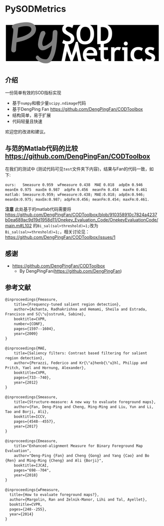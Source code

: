 # PySODMetrics

![logo](./imgs/logo.png)

## 介绍

一份简单有效的SOD指标实现

- 基于`numpy`和极少量`scipy.ndimage`代码
- 基于DengPing Fan <https://github.com/DengPingFan/CODToolbox>
- 结构简单，易于扩展
- 代码轻量且快速

欢迎您的改进和建议。

## 与范的Matlab代码的比较 <https://github.com/DengPingFan/CODToolbox>

在我们的测试中 (测试代码可见`test`文件夹下内容)，结果与Fan的代码一致，如下:

```text
ours:   Smeasure 0.959  wFmeasure 0.438  MAE 0.018  adpEm 0.946  meanEm 0.975  maxEm 0.987  adpFm 0.456  meanFm 0.454  maxFm 0.461
matlab: Smeasure:0.959; wFmeasure:0.438; MAE:0.018; adpEm:0.946; meanEm:0.975; maxEm:0.987; adpFm:0.456; meanFm:0.454; maxFm:0.461.
```

**注意** 此处基于的matlab代码需要将<https://github.com/DengPingFan/CODToolbox/blob/910358910c7824a4237b0ea689ac9d19d1958d11/Onekey_Evaluation_Code/OnekeyEvaluationCode/main.m#L102>
的`Bi_sal(sal>threshold)=1;`改为` Bi_sal(sal>=threshold)=1;`，相关讨论见：<https://github.com/DengPingFan/CODToolbox/issues/1>

## 感谢

* <https://github.com/DengPingFan/CODToolbox> 
    - By DengPingFan(<https://github.com/DengPingFan>)

## 参考文献

```text
@inproceedings{Fmeasure,
    title={Frequency-tuned salient region detection},
    author={Achanta, Radhakrishna and Hemami, Sheila and Estrada, Francisco and S{\"u}sstrunk, Sabine},
    booktitle=CVPR,
    number={CONF},
    pages={1597--1604},
    year={2009}
}

@inproceedings{MAE,
    title={Saliency filters: Contrast based filtering for salient region detection},
    author={Perazzi, Federico and Kr{\"a}henb{\"u}hl, Philipp and Pritch, Yael and Hornung, Alexander},
    booktitle=CVPR,
    pages={733--740},
    year={2012}
}

@inproceedings{Smeasure,
    title={Structure-measure: A new way to evaluate foreground maps},
    author={Fan, Deng-Ping and Cheng, Ming-Ming and Liu, Yun and Li, Tao and Borji, Ali},
    booktitle=ICCV,
    pages={4548--4557},
    year={2017}
}

@inproceedings{Emeasure,
    title="Enhanced-alignment Measure for Binary Foreground Map Evaluation",
    author="Deng-Ping {Fan} and Cheng {Gong} and Yang {Cao} and Bo {Ren} and Ming-Ming {Cheng} and Ali {Borji}",
    booktitle=IJCAI,
    pages="698--704",
    year={2018}
}

@inproceedings{wFmeasure,
  title={How to evaluate foreground maps?},
  author={Margolin, Ran and Zelnik-Manor, Lihi and Tal, Ayellet},
  booktitle=CVPR,
  pages={248--255},
  year={2014}
}
```
